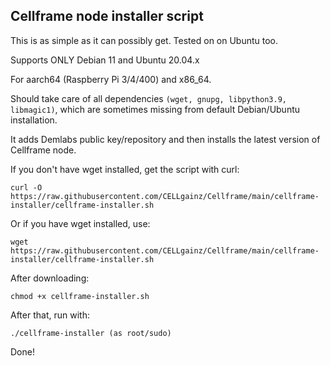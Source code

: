 ## Cellframe node installer script

This is as simple as it can possibly get. Tested on on Ubuntu too.

Supports ONLY Debian 11 and Ubuntu 20.04.x

For aarch64 (Raspberry Pi 3/4/400) and x86_64.

Should take care of all dependencies ```(wget, gnupg, libpython3.9, libmagic1)```, which are sometimes missing from default Debian/Ubuntu installation.

It adds Demlabs public key/repository and then installs the latest version of Cellframe node.



If you don't have wget installed, get the script with curl:

    curl -O https://raw.githubusercontent.com/CELLgainz/Cellframe/main/cellframe-installer/cellframe-installer.sh

Or if you have wget installed, use:

    wget https://raw.githubusercontent.com/CELLgainz/Cellframe/main/cellframe-installer/cellframe-installer.sh

After downloading:

    chmod +x cellframe-installer.sh

After that, run with:

    ./cellframe-installer (as root/sudo)

Done!
